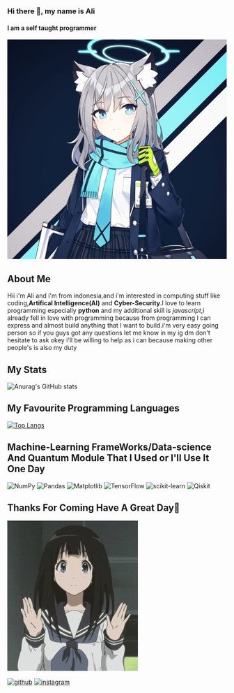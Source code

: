 ### Hi there 👋, my name is Ali
#### I am a self taught programmer
![I am a self taught programmer](https://github.com/alimasyhuriasghor/alimasyhuriasghor/blob/main/784f7e812bfbc7a28c17d361e102de53%20(3).jpg)

## About Me
Hii i'm Ali and i'm from indonesia,and i'm interested in computing stuff like coding,<strong>Artifical Intelligence(AI)</strong> and <b>Cyber-Security</b>.I love to learn programming especially <b>python</b> and my additional skill is <i>javascript</i>,i already fell in love with programming because from programming I can express and almost build anything that I want to build.i'm very easy going person so if you guys got any questions let me know in my ig dm don't hesitate to ask okey i'll be willing to help as i can because making other people's is also my duty

## My Stats
![Anurag's GitHub stats](https://github-readme-stats.vercel.app/api?username=alimasyhuriasghor&show_icons=true&theme=synthwave)

## My Favourite Programming Languages
[![Top Langs](https://github-readme-stats.vercel.app/api/top-langs/?username=alimasyhuriasghor&layout=compact)](https://github.com/alimasyhuriasghor/github-readme-stats)

## Machine-Learning FrameWorks/Data-science And Quantum Module That I Used or I'll Use It One Day
![NumPy](https://img.shields.io/badge/numpy-%23013243.svg?style=for-the-badge&logo=numpy&logoColor=white)
![Pandas](https://img.shields.io/badge/pandas-%23150458.svg?style=for-the-badge&logo=pandas&logoColor=white)
![Matplotlib](https://img.shields.io/badge/Matplotlib-%23ffffff.svg?style=for-the-badge&logo=Matplotlib&logoColor=black)
![TensorFlow](https://img.shields.io/badge/TensorFlow-%23FF6F00.svg?style=for-the-badge&logo=TensorFlow&logoColor=white)
![scikit-learn](https://img.shields.io/badge/scikit--learn-%23F7931E.svg?style=for-the-badge&logo=scikit-learn&logoColor=white)
![Qiskit](https://img.shields.io/badge/Qiskit-%236929C4.svg?style=for-the-badge&logo=Qiskit&logoColor=white)

## Thanks For Coming Have A Great Day🙏
<img src="https://github.com/alimasyhuriasghor/alimasyhuriasghor/blob/main/aniyuki-hello-20.gif" width="300px"/>

[<img src='https://cdn.jsdelivr.net/npm/simple-icons@3.0.1/icons/github.svg' alt='github' height='40'>](https://github.com/alimasyhuriasghor)  [<img src='https://cdn.jsdelivr.net/npm/simple-icons@3.0.1/icons/instagram.svg' alt='instagram' height='40'>](https://www.instagram.com/alimasyuri_asghor/)  

